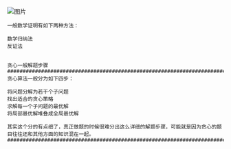 ![图片](https://user-images.githubusercontent.com/38878365/189523103-78a39bba-c23e-485a-9b7f-142ef41f50ab.png)


    一般数学证明有如下两种方法：

    数学归纳法
    反证法
    
    
    贪心一般解题步骤
    ########################################################################################################
    贪心算法一般分为如下四步：

    将问题分解为若干个子问题
    找出适合的贪心策略
    求解每一个子问题的最优解
    将局部最优解堆叠成全局最优解

    其实这个分的有点细了，真正做题的时候很难分出这么详细的解题步骤，可能就是因为贪心的题目往往还和其他方面的知识混在一起。
    ########################################################################################################
